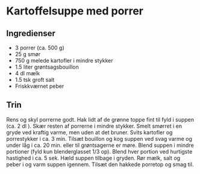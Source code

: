 # Kartoffelsuppe med porrer

## Ingredienser
- 3 porrer (ca. 500 g)
- 25 g smør
- 750 g melede kartofler i mindre stykker
- 1.5 liter grøntsagsbouillon
- 4 dl mælk
- 1.5 tsk groft salt
- Friskkværnet peber

## Trin
Rens og skyl porrerne godt. Hak lidt af de grønne toppe fint til fyld i suppen (ca. 2 dl ). Skær resten af porrerne i mindre stykker. Smelt smørret i en gryde ved kraftig varme, men uden at det bruner. Svits kartofler og porrestykker i ca. 3 min. Tilsæt bouillon og kog suppen ved svag varme og under låg i ca. 20 min. eller til grøntsagerne er møre. Blend suppen i mindre portioner (fyld kun blenderglasset 1/3 op). Blend hver portion ved hurtigste hastighed i ca. 5 sek. Hæld suppen tilbage i gryden. Rør mælk, salt og peber i og varm suppen igennem. Tilsæt den hakkede porretop og smag til.